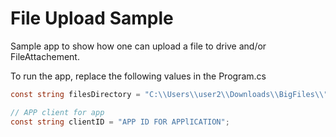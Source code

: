 # File Upload Sample
Sample app to show how one can upload a file to drive and/or FileAttachement.

To run the app, replace the following values in the Program.cs

```cs
const string filesDirectory = "C:\\Users\\user2\\Downloads\\BigFiles\\"; // Location of a large number of large files

// APP client for app
const string clientID = "APP ID FOR APPlICATION";
```
